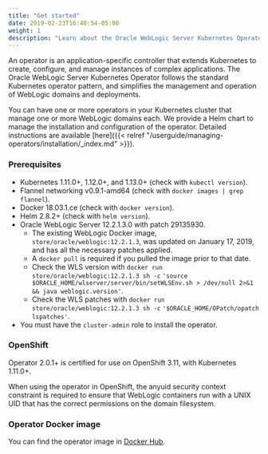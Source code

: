 ```yaml
---
title: "Get started"
date: 2019-02-23T16:40:54-05:00
weight: 1
description: "Learn about the Oracle WebLogic Server Kubernetes Operator, how it works and how to use it to manage WebLogic domains."
---
```


An operator is an application-specific controller that extends Kubernetes to create, configure, and manage instances
of complex applications. The Oracle WebLogic Server Kubernetes Operator follows the standard Kubernetes operator pattern, and
simplifies the management and operation of WebLogic domains and deployments.

You can have one or more operators in your Kubernetes cluster that manage one or more WebLogic domains each.
We provide a Helm chart to manage the installation and configuration of the operator.
Detailed instructions are available [here]({{< relref "/userguide/managing-operators/installation/_index.md" >}}).


### Prerequisites

* Kubernetes 1.11.0+, 1.12.0+, and 1.13.0+  (check with `kubectl version`).
* Flannel networking v0.9.1-amd64 (check with `docker images | grep flannel`).
* Docker 18.03.1.ce (check with `docker version`).
* Helm 2.8.2+ (check with `helm version`).
* Oracle WebLogic Server 12.2.1.3.0 with patch 29135930.
   * The existing WebLogic Docker image, `store/oracle/weblogic:12.2.1.3`, was updated on January 17, 2019, and has all the necessary patches applied.
   * A `docker pull` is required if you pulled the image prior to that date.
   * Check the WLS version with `docker run store/oracle/weblogic:12.2.1.3 sh -c` `'source $ORACLE_HOME/wlserver/server/bin/setWLSEnv.sh > /dev/null 2>&1 && java weblogic.version'`.
   * Check the WLS patches with `docker run store/oracle/weblogic:12.2.1.3 sh -c` `'$ORACLE_HOME/OPatch/opatch lspatches'`.
* You must have the `cluster-admin` role to install the operator.

### OpenShift

Operator 2.0.1+ is certified for use on OpenShift 3.11, with Kubernetes 1.11.0+.

When using the operator in OpenShift, the anyuid security context constraint is required to ensure that WebLogic containers run with a UNIX UID that has the correct permissions on the domain filesystem.

### Operator Docker image

You can find the operator image in
[Docker Hub](https://hub.docker.com/r/oracle/weblogic-kubernetes-operator/).
